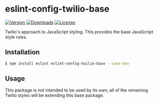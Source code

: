 # eslint-config-twilio-base

[![Version](https://img.shields.io/npm/v/eslint-config-twilio-base.svg?style=square)](https://www.npmjs.com/package/eslint-config-twilio)
[![Downloads](https://img.shields.io/npm/dt/eslint-config-twilio-base.svg?style=square)](https://www.npmjs.com/package/eslint-config-twilio)
[![License](https://img.shields.io/npm/l/eslint-config-twilio.svg?style=square)](../../LICENSE)

Twilio's approach to JavaScript styling. This provides the base JavaScript style rules.

## Installation

```bash
$ npm install eslint eslint-config-twilio-base --save-dev
```

## Usage

This package is not intended to be used by its own; all of the remaining Twilio styles will be extending this base package. 
